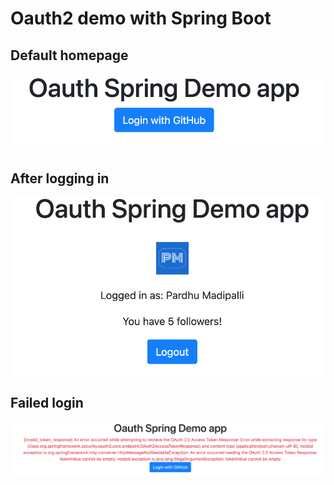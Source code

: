 # Oauth2 demo with Spring Boot

## Default homepage
![default Homepage](docs/images/Homepage.png)

## After logging in
![After logging in](docs/images/successful_login.png)

## Failed login
![Failed login page](docs/images/failed_login.png)